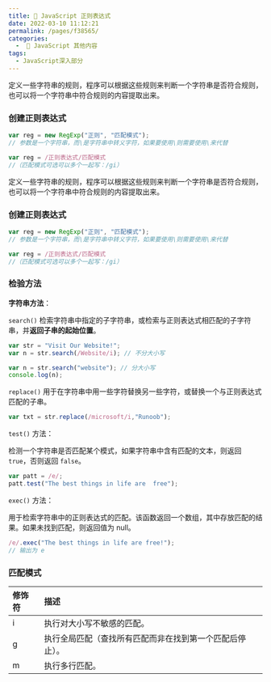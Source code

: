 ```yaml
---
title: 🎣 JavaScript 正则表达式
date: 2022-03-10 11:12:21
permalink: /pages/f38565/
categories: 
  -  📔 JavaScript 其他内容
tags: 
  - JavaScript深入部分
---
```

定义一些字符串的规则，程序可以根据这些规则来判断一个字符串是否符合规则，也可以将一个字符串中符合规则的内容提取出来。

### 创建正则表达式

```js
var reg = new RegExp("正则", "匹配模式");
// 参数是一个字符串，而\是字符串中转义字符，如果要使用\则需要使用\来代替

var reg = /正则表达式/匹配模式 
//（匹配模式可选可以多个一起写：/gi）
```



定义一些字符串的规则，程序可以根据这些规则来判断一个字符串是否符合规则，也可以将一个字符串中符合规则的内容提取出来。

### 创建正则表达式

```js
var reg = new RegExp("正则", "匹配模式");
// 参数是一个字符串，而\是字符串中转义字符，如果要使用\则需要使用\来代替

var reg = /正则表达式/匹配模式 
//（匹配模式可选可以多个一起写：/gi）
```



### 检验方法

**字符串方法**：

`search()` 检索字符串中指定的子字符串，或检索与正则表达式相匹配的子字符串，并**返回子串的起始位置**。

```js
var str = "Visit Our Website!"; 
var n = str.search(/Website/i); // 不分大小写

var n = str.search("website"); // 分大小写
console.log(n);
```

`replace()` 用于在字符串中用一些字符替换另一些字符，或替换一个与正则表达式匹配的子串。

```js
var txt = str.replace(/microsoft/i,"Runoob");
```



`test()` 方法：

检测一个字符串是否匹配某个模式，如果字符串中含有匹配的文本，则返回 `true`，否则返回 `false`。

```js
var patt = /e/;
patt.test("The best things in life are  free");
```



`exec()` 方法：

用于检索字符串中的正则表达式的匹配。该函数返回一个数组，其中存放匹配的结果。如果未找到匹配，则返回值为 null。

```js
/e/.exec("The best things in life are free!");
// 输出为 e
```





### 匹配模式

| 修饰符 | 描述                                                     |
| :----- | :------------------------------------------------------- |
| i      | 执行对大小写不敏感的匹配。                               |
| g      | 执行全局匹配（查找所有匹配而非在找到第一个匹配后停止）。 |
| m      | 执行多行匹配。                                           |

